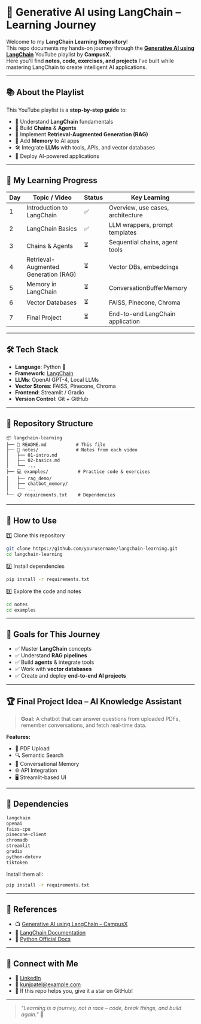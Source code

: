 ﻿# 🚀 Generative AI using LangChain – Learning Journey

Welcome to my **LangChain Learning Repository**!  
This repo documents my hands-on journey through the [**Generative AI using LangChain**](https://www.youtube.com/playlist?list=PLKnIA16_RmvaTbihpo4MtzVm4XOQa0ER0) YouTube playlist by **CampusX**.  
Here you'll find **notes, code, exercises, and projects** I’ve built while mastering LangChain to create intelligent AI applications.

---

## 📚 About the Playlist

This YouTube playlist is a **step-by-step guide** to:
- 🧠 Understand **LangChain** fundamentals
- 🔗 Build **Chains** & **Agents**
- 📂 Implement **Retrieval-Augmented Generation (RAG)**
- 💾 Add **Memory** to AI apps
- 🛠 Integrate **LLMs** with tools, APIs, and vector databases
- 🚀 Deploy AI-powered applications

---

## 📅 My Learning Progress

| Day | Topic / Video | Status | Key Learning |
|-----|---------------|--------|--------------|
| 1   | Introduction to LangChain | ✅ | Overview, use cases, architecture |
| 2   | LangChain Basics | ✅ | LLM wrappers, prompt templates |
| 3   | Chains & Agents | ⏳ | Sequential chains, agent tools |
| 4   | Retrieval-Augmented Generation (RAG) | ⏳ | Vector DBs, embeddings |
| 5   | Memory in LangChain | ⏳ | ConversationBufferMemory |
| 6   | Vector Databases | ⏳ | FAISS, Pinecone, Chroma |
| 7   | Final Project | ⏳ | End-to-end LangChain application |

---

## 🛠 Tech Stack

- **Language**: Python 🐍  
- **Framework**: [LangChain](https://python.langchain.com)  
- **LLMs**: OpenAI GPT-4, Local LLMs  
- **Vector Stores**: FAISS, Pinecone, Chroma  
- **Frontend**: Streamlit / Gradio  
- **Version Control**: Git + GitHub  

---

## 📂 Repository Structure

```
📦 langchain-learning
├── 📜 README.md           # This file
├── 📝 notes/              # Notes from each video
│   ├── 01-intro.md
│   ├── 02-basics.md
│   └── ...
├── 💻 examples/           # Practice code & exercises
│   ├── rag_demo/
│   ├── chatbot_memory/
│   └── ...
└── 📋 requirements.txt    # Dependencies
```

---

## 🚀 How to Use

1️⃣ Clone this repository  
```bash
git clone https://github.com/yourusername/langchain-learning.git
cd langchain-learning
```

2️⃣ Install dependencies  
```bash
pip install -r requirements.txt
```

3️⃣ Explore the code and notes  
```bash
cd notes
cd examples
```

---

## 🎯 Goals for This Journey

- ✅ Master **LangChain** concepts
- ✅ Understand **RAG pipelines**
- ✅ Build **agents** & integrate tools
- ✅ Work with **vector databases**
- ✅ Create and deploy **end-to-end AI projects**

---

## 🏆 Final Project Idea – AI Knowledge Assistant

> **Goal:** A chatbot that can answer questions from uploaded PDFs, remember conversations, and fetch real-time data.

**Features:**
- 📄 PDF Upload
- 🔍 Semantic Search
- 🧠 Conversational Memory
- 🌐 API Integration
- 🖥 Streamlit-based UI

---

## 📌 Dependencies

```txt
langchain
openai
faiss-cpu
pinecone-client
chromadb
streamlit
gradio
python-dotenv
tiktoken
```

Install them all:  
```bash
pip install -r requirements.txt
```

---

## 📌 References

- 📺 [Generative AI using LangChain – CampusX](https://www.youtube.com/playlist?list=PLKnIA16_RmvaTbihpo4MtzVm4XOQa0ER0)  
- 📘 [LangChain Documentation](https://python.langchain.com)  
- 🐍 [Python Official Docs](https://docs.python.org/3/)  

---

## 🤝 Connect with Me

- 💼 [LinkedIn](https://www.linkedin.com/in/kunj-patel)  
- 📧 kunjpatel@example.com  
- 🌟 If this repo helps you, give it a star on GitHub!

---

> _"Learning is a journey, not a race – code, break things, and build again."_ 🚀



